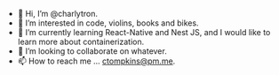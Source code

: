 - 👋  Hi, I’m @charlytron.
- 👀  I’m interested in code, violins, books and bikes.
- 🌱  I’m currently learning React-Native and Nest JS, and I would like to learn more about containerization.
- 💞️  I’m looking to collaborate on whatever.
- 📫  How to reach me ... ctompkins@pm.me.

<!---
charlytron/charlytron is a ✨ special ✨ repository because its `README.md` (this file) appears on your GitHub profile.
You can click the Preview link to take a look at your changes.
--->
